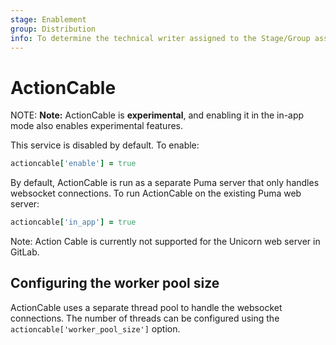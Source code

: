 ```yaml
---
stage: Enablement
group: Distribution
info: To determine the technical writer assigned to the Stage/Group associated with this page, see https://about.gitlab.com/handbook/engineering/ux/technical-writing/#designated-technical-writers
---
```


# ActionCable

NOTE: **Note:**
ActionCable is **experimental**, and enabling it in the in-app mode also enables experimental features.

This service is disabled by default. To enable:

```ruby
actioncable['enable'] = true
```

By default, ActionCable is run as a separate Puma server that only handles websocket connections. To run ActionCable on
the existing Puma web server:

```ruby
actioncable['in_app'] = true
```

Note: Action Cable is currently not supported for the Unicorn web server in GitLab.

## Configuring the worker pool size

ActionCable uses a separate thread pool to handle the websocket connections. The number of threads can be configured
using the `actioncable['worker_pool_size']` option.
